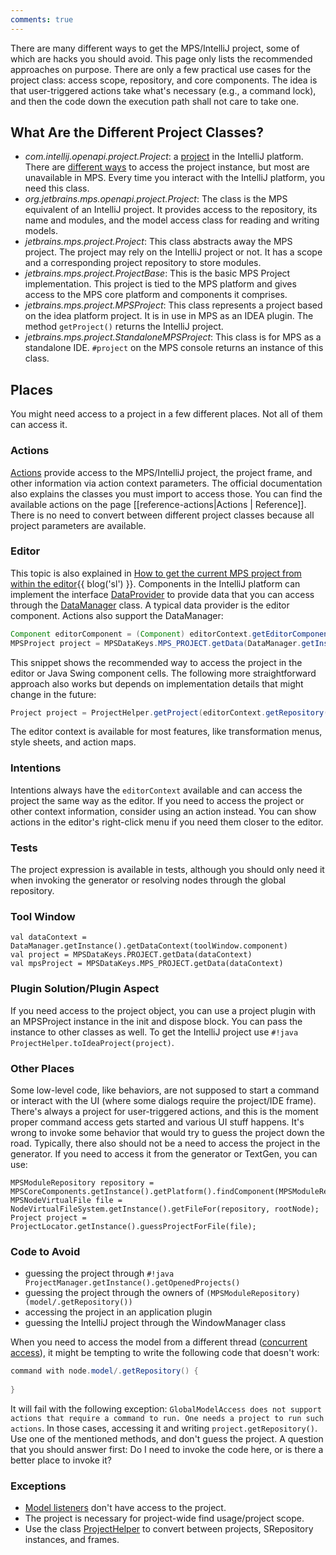```yaml
---
comments: true
---
```


There are many different ways to get the MPS/IntelliJ project, some of which are hacks you should avoid. This page only lists the recommended approaches on purpose. There are only a few practical use cases for the project class: access scope, repository, and core components. The idea is that user-triggered actions take what's necessary (e.g., a command lock), and then the code down the execution path shall not care to take one.

## What Are the Different Project Classes?

- *com.intellij.openapi.project.Project*: a [project](https://plugins.jetbrains.com/docs/intellij/project.html) in the IntelliJ platform. There are [different ways](https://plugins.jetbrains.com/docs/intellij/project.html#how-to-get-a-project-instance) to access the project instance, but most are unavailable in MPS. Every time you interact with the IntelliJ platform, you need this class.
- *org.jetbrains.mps.openapi.project.Project*: The class is the MPS equivalent of an IntelliJ project. It provides access to the repository, its name and modules, and the model access class for reading and writing models.
- *jetbrains.mps.project.Project*: This class abstracts away the MPS project. The project may rely on the IntelliJ project or not. It has a scope and a corresponding project repository to store modules.
- *jetbrains.mps.project.ProjectBase*: This is the basic MPS Project implementation. This project is tied to the MPS platform and gives access to the MPS core platform and components it comprises.
- *jetbrains.mps.project.MPSProject*: This class represents a project based on the idea platform project. It is in use in MPS as an IDEA plugin. The method `getProject()` returns the IntelliJ project.
- *jetbrains.mps.project.StandaloneMPSProject*: This class is for MPS as a standalone IDE. `#project` on the MPS console returns an instance of this class.

## Places

You might need access to a project in a few different places. Not all of them can access it.

### Actions

[Actions](https://www.jetbrains.com/help/mps/plugin.html#actionsandactiongroups) provide access to the MPS/IntelliJ project,
the project frame, and other information via action context parameters. The official documentation also explains the classes 
you must import to access those. You can find the available actions on the page [[reference-actions|Actions | Reference]].
There is no need to convert between different project classes because all project parameters are available.

### Editor

This topic is also explained in [How to get the current MPS project from within the editor](https://specificlanguages.com/posts/how-to-get-current-project-from-editor/){{ blog('sl') }}. Components in the IntelliJ platform can implement the interface [DataProvider](http://127.0.0.1:63320/node?ref=498d89d2-c2e9-11e2-ad49-6cf049e62fe5%2Fjava%3Acom.intellij.openapi.actionSystem%28MPS.IDEA%2F%29%2F%7EDataProvider)
to provide data that you can access through the [DataManager](http://127.0.0.1:63320/node?ref=498d89d2-c2e9-11e2-ad49-6cf049e62fe5%2Fjava%3Acom.intellij.ide%28MPS.IDEA%2F%29%2F%7EDataManager) class. A typical data provider is the editor component. Actions also support the DataManager:

```java
Component editorComponent = (Component) editorContext.getEditorComponent();
MPSProject project = MPSDataKeys.MPS_PROJECT.getData(DataManager.getInstance().getDataContext(component));
```
This snippet shows the recommended way to access the project in the editor or Java Swing component cells. The following more straightforward approach
also works but depends on implementation details that might change in the future:

```java
Project project = ProjectHelper.getProject(editorContext.getRepository());
```

The editor context is available for most features, like transformation menus, style sheets, and action maps.

### Intentions

Intentions always have the `editorContext` available and can access the project the same way as the editor. If you need to access the project or other context information, consider using an action instead. You can show actions in the editor's right-click menu if you need them closer to the editor.

### Tests

The project expression is available in tests, although you should only need it when invoking the generator or resolving nodes through the global repository.

### Tool Window

```
val dataContext = DataManager.getInstance().getDataContext(toolWindow.component)
val project = MPSDataKeys.PROJECT.getData(dataContext)
val mpsProject = MPSDataKeys.MPS_PROJECT.getData(dataContext)
```

### Plugin Solution/Plugin Aspect

If you need access to the project object, you can use a project plugin with an MPSProject instance in the init and dispose block. You can pass the instance to other classes as well. To get the IntelliJ project use `#!java ProjectHelper.toIdeaProject(project)`.

### Other Places

Some low-level code, like behaviors, are not supposed to start a command or interact with the UI (where some dialogs require the project/IDE frame). There's always a project for user-triggered actions, and this is the moment proper command access gets started and various UI stuff happens. It's wrong to invoke some behavior that would try to guess the project down the road. Typically, there also should not be a need to access the project in the generator. If you need to access it from the generator or TextGen, you can use:

```
MPSModuleRepository repository = MPSCoreComponents.getInstance().getPlatform().findComponent(MPSModuleRepository.class);
MPSNodeVirtualFile file = NodeVirtualFileSystem.getInstance().getFileFor(repository, rootNode);
Project project = ProjectLocator.getInstance().guessProjectForFile(file);
```

### Code to Avoid

- guessing the project through `#!java ProjectManager.getInstance().getOpenedProjects()`
- guessing the project through the owners of `(MPSModuleRepository) (model/.getRepository())`
- accessing the project in an application plugin
- guessing the IntelliJ project through the WindowManager class

When you need to access the model from a different thread ([concurrent access](https://www.jetbrains.com/help/mps/open-api-accessing-models-from-code.html#concurrentaccess)), it might be tempting to write the following code that doesn't work:

```java
command with node.model/.getRepository() {
    
}
```

It will fail with the following exception: `GlobalModelAccess does not support actions that require a command to run. One needs a project to run such actions`. In those cases, accessing it and writing `project.getRepository()`. Use one of the mentioned methods, and don't guess the project. A question that you should answer first: Do I need to invoke the code here, or is there a better place to invoke it?

### Exceptions

- [Model listeners](https://jetbrains.github.io/MPS-extensions/extensions/utils/model-listener/) don't have access to the project.
- The project is necessary for project-wide find usage/project scope.
- Use the class [ProjectHelper](http://127.0.0.1:63320/node?ref=742f6602-5a2f-4313-aa6e-ae1cd4ffdc61%2Fjava%3Ajetbrains.mps.ide.project%28MPS.Platform%2F%29%2F%7EProjectHelper) to convert between projects, SRepository instances, and frames.